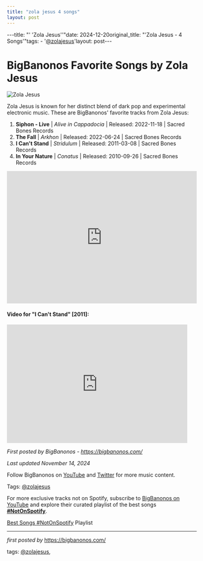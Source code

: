 ```yaml
---
title: "zola jesus 4 songs"
layout: post
---
```

---title: "' 'Zola Jesus''"date: 2024-12-20original_title: "'Zola Jesus - 4 Songs'"tags:  - '[@zolajesus](/tags/zolajesus/)'layout: post---<h1>BigBanonos Favorite Songs by Zola Jesus</h1><img src="https://www.rollingstone.com/wp-content/uploads/2018/06/rs-16139-20140715-zola-x1800-1405459229.jpg" alt="Zola Jesus"> <p>Zola Jesus is known for her distinct blend of dark pop and experimental electronic music. These are BigBanonos' favorite tracks from Zola Jesus:</p> <ol> <li><strong>Siphon - Live</strong> | <em>Alive in Cappadocia</em> | Released: 2022-11-18 | Sacred Bones Records</li> <li><strong>The Fall</strong> | <em>Arkhon</em> | Released: 2022-06-24 | Sacred Bones Records</li> <li><strong>I Can't Stand</strong> | <em>Stridulum</em> | Released: 2011-03-08 | Sacred Bones Records</li> <li><strong>In Your Nature</strong> | <em>Conatus</em> | Released: 2010-09-26 | Sacred Bones Records</li></ol> <div> <iframe src="https://open.spotify.com/embed/playlist/3zhqfj8LELVNfBznpSrxLd?utm_source=generator" width="100%" height="352" frameborder="0" allowfullscreen="" allow="autoplay; clipboard-write; encrypted-media; fullscreen; picture-in-picture" loading="lazy"></iframe></div> <h4>Video for "I Can't Stand" [2011]:</h4><iframe allowfullscreen="" frameborder="0" height="315" src="https://www.youtube.com/embed/4j6LsJt_8Yk?list=PLtuNtuTatqI0Op3ks6L1YwfH8HxEDlS0G" width="95%"></iframe><br> <p><em>First posted by BigBanonos - <a href="https://bigbanonos.com/">https://bigbanonos.com/</a></em></p><p><em>Last updated November 14, 2024</em></p><p>Follow BigBanonos on <a href="https://www.youtube.com/[@BigBanonos](/tags/BigBanonos/)">YouTube</a> and <a href="https://x.com/bigbanonos">Twitter</a> for more music content.</p><p>Tags: [@zolajesus](/tags/zolajesus/)</p><!--Subscribe and Playlist Links--><div>    <p>For more exclusive tracks not on Spotify, subscribe to <a href="https://www.youtube.com/[@BigBanonos](/tags/BigBanonos/)" target="_blank">BigBanonos on YouTube</a> and explore their curated playlist of the best songs <strong>[#NotOnSpotify](/tags/NotOnSpotify/)</strong>.</p>    <p><a href="https://www.youtube.com/playlist?list=PLtuNtuTatqI0kFahUCbtbfenC_ET5O_tr" target="_blank">Best Songs [#NotOnSpotify](/tags/NotOnSpotify/) Playlist<br /></a></p></div><hr /><p><em>first posted by</em> <a href="https://bigbanonos.com/" rel="noopener" target="_new">https://bigbanonos.com/</a></p><p>tags: [@zolajesus](/tags/zolajesus/),</p>